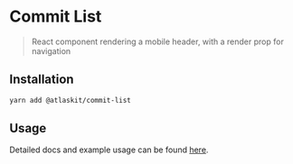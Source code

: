 # Commit List

> React component rendering a mobile header, with a render prop for navigation

## Installation

```sh
yarn add @atlaskit/commit-list
```

## Usage

Detailed docs and example usage can be found [here](https://atlaskit.atlassian.com/packages/bitbucket/commit-list).
